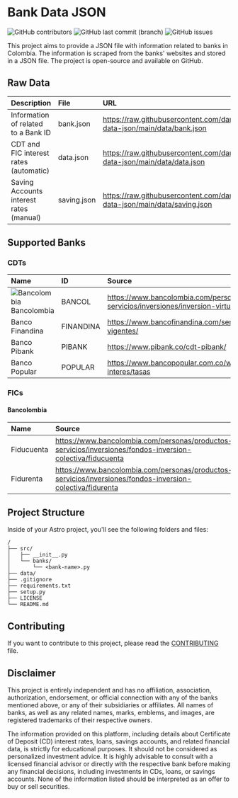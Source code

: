 # Bank Data JSON

![GitHub contributors](https://img.shields.io/github/contributors/danielcgiraldo/bank-data-json)
![GitHub last commit (branch)](https://img.shields.io/github/last-commit/danielcgiraldo/bank-data-json/main)
![GitHub issues](https://img.shields.io/github/issues/danielcgiraldo/bank-data-json)

This project aims to provide a JSON file with information related to banks in Colombia. The information is scraped from the banks' websites and stored in a JSON file. The project is open-source and available on GitHub.

## Raw Data

| Description                             | File        | URL                                                                                     |
| :-------------------------------------- | :---------- | :-------------------------------------------------------------------------------------- |
| Information of related to a Bank ID     | bank.json   | <https://raw.githubusercontent.com/danielcgiraldo/bank-data-json/main/data/bank.json>   |
| CDT and FIC interest rates (automatic)  | data.json   | <https://raw.githubusercontent.com/danielcgiraldo/bank-data-json/main/data/data.json>   |
| Saving Accounts interest rates (manual) | saving.json | <https://raw.githubusercontent.com/danielcgiraldo/bank-data-json/main/data/saving.json> |

## Supported Banks

### CDTs

| Name                                                                                                                                                           | ID        | Source                                                                                     |
| :------------------------------------------------------------------------------------------------------------------------------------------------------------- | :-------- | :----------------------------------------------------------------------------------------- |
| ![Bancolombia](https://www.bancolombia.com/contenthandler/!ut/p/digest!FxbzCGc9mgVIsAUrB3x0Gg/dav/fs-type1/themes/PersonasTheme/images/favicon.ico) Bancolombia | BANCOL    | <https://www.bancolombia.com/personas/productos-servicios/inversiones/inversion-virtual>   |
| Banco Finandina                                                                                                                                                | FINANDINA | <https://www.bancofinandina.com/servicio-al-cliente/tasas-y-tarifas/tasas-vigentes/>       |
| Banco Pibank                                                                                                                                                   | PIBANK    | <https://www.pibank.co/cdt-pibank/>                                                        |
| Banco Popular                                                                                                                                                  | POPULAR   | <https://www.bancopopular.com.co/wps/portal/bancopopular/inicio/informacion-interes/tasas> |

### FICs

#### Bancolombia

| Name       | Source                                                                                                       |
| :--------- | :----------------------------------------------------------------------------------------------------------- |
| Fiducuenta | <https://www.bancolombia.com/personas/productos-servicios/inversiones/fondos-inversion-colectiva/fiducuenta> |
| Fidurenta  | <https://www.bancolombia.com/personas/productos-servicios/inversiones/fondos-inversion-colectiva/fidurenta>  |

## Project Structure

Inside of your Astro project, you'll see the following folders and files:

```text
/
├── src/
│   ├── __init__.py
│   └── banks/
│       └── <bank-name>.py
├── data/
├── .gitignore
├── requirements.txt
├── setup.py
├── LICENSE
└── README.md

```

## Contributing

If you want to contribute to this project, please read the [CONTRIBUTING](CONTRIBUTING.md) file.

## Disclaimer

This project is entirely independent and has no affiliation, association, authorization, endorsement, or official connection with any of the banks mentioned above, or any of their subsidiaries or affiliates. All names of banks, as well as any related names, marks, emblems, and images, are registered trademarks of their respective owners.

The information provided on this platform, including details about Certificate of Deposit (CD) interest rates, loans, savings accounts, and related financial data, is strictly for educational purposes. It should not be considered as personalized investment advice. It is highly advisable to consult with a licensed financial advisor or directly with the respective bank before making any financial decisions, including investments in CDs, loans, or savings accounts. None of the information listed should be interpreted as an offer to buy or sell securities.

